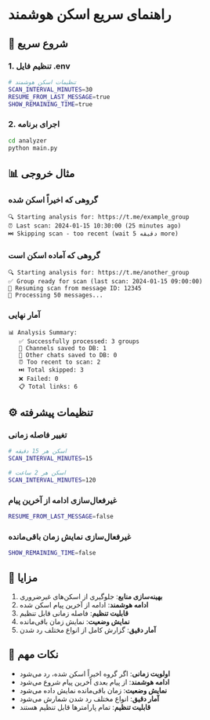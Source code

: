 # راهنمای سریع اسکن هوشمند

## 🚀 شروع سریع

### 1. تنظیم فایل .env
```bash
# تنظیمات اسکن هوشمند
SCAN_INTERVAL_MINUTES=30
RESUME_FROM_LAST_MESSAGE=true
SHOW_REMAINING_TIME=true
```

### 2. اجرای برنامه
```bash
cd analyzer
python main.py
```

## 📊 مثال خروجی

### گروهی که اخیراً اسکن شده
```
🔍 Starting analysis for: https://t.me/example_group
⏰ Last scan: 2024-01-15 10:30:00 (25 minutes ago)
⏭️ Skipping scan - too recent (wait 5 دقیقه more)
```

### گروهی که آماده اسکن است
```
🔍 Starting analysis for: https://t.me/another_group
✅ Group ready for scan (last scan: 2024-01-15 09:00:00)
🔄 Resuming scan from message ID: 12345
📝 Processing 50 messages...
```

### آمار نهایی
```
📊 Analysis Summary:
   ✅ Successfully processed: 3 groups
   📢 Channels saved to DB: 1
   📝 Other chats saved to DB: 0
   ⏰ Too recent to scan: 2
   ⏭️ Total skipped: 3
   ❌ Failed: 0
   📋 Total links: 6
```

## ⚙️ تنظیمات پیشرفته

### تغییر فاصله زمانی
```bash
# اسکن هر 15 دقیقه
SCAN_INTERVAL_MINUTES=15

# اسکن هر 2 ساعت
SCAN_INTERVAL_MINUTES=120
```

### غیرفعال‌سازی ادامه از آخرین پیام
```bash
RESUME_FROM_LAST_MESSAGE=false
```

### غیرفعال‌سازی نمایش زمان باقی‌مانده
```bash
SHOW_REMAINING_TIME=false
```

## 🎯 مزایا

1. **بهینه‌سازی منابع**: جلوگیری از اسکن‌های غیرضروری
2. **ادامه هوشمند**: ادامه از آخرین پیام اسکن شده
3. **قابلیت تنظیم**: فاصله زمانی قابل تنظیم
4. **نمایش وضعیت**: نمایش زمان باقی‌مانده
5. **آمار دقیق**: گزارش کامل از انواع مختلف رد شدن

## 📝 نکات مهم

- **اولویت زمانی**: اگر گروه اخیراً اسکن شده، رد می‌شود
- **ادامه هوشمند**: از پیام بعدی آخرین پیام شروع می‌شود
- **نمایش وضعیت**: زمان باقی‌مانده نمایش داده می‌شود
- **آمار دقیق**: انواع مختلف رد شدن شمارش می‌شود
- **قابلیت تنظیم**: تمام پارامترها قابل تنظیم هستند 